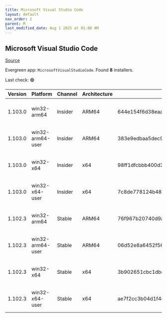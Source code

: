 ```yaml
---
title: Microsoft Visual Studio Code
layout: default
nav_order: 2
parent: M
last_modified_date: Aug 1 2025 at 01:00 AM
---
```


## Microsoft Visual Studio Code

[Source](https://code.visualstudio.com)

Evergreen app: `MicrosoftVisualStudioCode`. Found **8** installers.

Last check: 🟢

| Version | Platform         | Channel | Architecture | Sha256                                                           | URI                                                                                                                                                                                                                                                                                                              |
| ------- | ---------------- | ------- | ------------ | ---------------------------------------------------------------- | ---------------------------------------------------------------------------------------------------------------------------------------------------------------------------------------------------------------------------------------------------------------------------------------------------------------- |
| 1.103.0 | win32-arm64      | Insider | ARM64        | 644e154f6d38eaa5966b3cb5d249ebae12c76379761dffd54e26be54cedc3e25 | [https://vscode.download.prss.microsoft.com/dbazure/download/insider/8c0b3c16f47d628d0d767358d5a3fa1d95237f70/VSCodeSetup-arm64-1.103.0-insider.exe](https://vscode.download.prss.microsoft.com/dbazure/download/insider/8c0b3c16f47d628d0d767358d5a3fa1d95237f70/VSCodeSetup-arm64-1.103.0-insider.exe)         |
| 1.103.0 | win32-arm64-user | Insider | ARM64        | 383e9edbaa5dec911f2a91a3fd690bb644f4ed06fadb55b8a962ca9199560885 | [https://vscode.download.prss.microsoft.com/dbazure/download/insider/8c0b3c16f47d628d0d767358d5a3fa1d95237f70/VSCodeUserSetup-arm64-1.103.0-insider.exe](https://vscode.download.prss.microsoft.com/dbazure/download/insider/8c0b3c16f47d628d0d767358d5a3fa1d95237f70/VSCodeUserSetup-arm64-1.103.0-insider.exe) |
| 1.103.0 | win32-x64        | Insider | x64          | 98ff1dfcbbb400d3f98da3a5a9d32b6f87e268abc7afde3e4ad1698bbc34feb6 | [https://vscode.download.prss.microsoft.com/dbazure/download/insider/8c0b3c16f47d628d0d767358d5a3fa1d95237f70/VSCodeSetup-x64-1.103.0-insider.exe](https://vscode.download.prss.microsoft.com/dbazure/download/insider/8c0b3c16f47d628d0d767358d5a3fa1d95237f70/VSCodeSetup-x64-1.103.0-insider.exe)             |
| 1.103.0 | win32-x64-user   | Insider | x64          | 7c8de778124b482ceedcec07b63fa84db254b4332aaf05db7c4a929529716255 | [https://vscode.download.prss.microsoft.com/dbazure/download/insider/8c0b3c16f47d628d0d767358d5a3fa1d95237f70/VSCodeUserSetup-x64-1.103.0-insider.exe](https://vscode.download.prss.microsoft.com/dbazure/download/insider/8c0b3c16f47d628d0d767358d5a3fa1d95237f70/VSCodeUserSetup-x64-1.103.0-insider.exe)     |
| 1.102.3 | win32-arm64      | Stable  | ARM64        | 76f967b20740d9a58d2cb0901d1e498c89241c5b13436d01960ce500e458f95e | [https://vscode.download.prss.microsoft.com/dbazure/download/stable/488a1f239235055e34e673291fb8d8c810886f81/VSCodeSetup-arm64-1.102.3.exe](https://vscode.download.prss.microsoft.com/dbazure/download/stable/488a1f239235055e34e673291fb8d8c810886f81/VSCodeSetup-arm64-1.102.3.exe)                           |
| 1.102.3 | win32-arm64-user | Stable  | ARM64        | 06d52e8a6452f56a2194ce9116fef9c2d58525495c25ba8c7df77aebd288d5f2 | [https://vscode.download.prss.microsoft.com/dbazure/download/stable/488a1f239235055e34e673291fb8d8c810886f81/VSCodeUserSetup-arm64-1.102.3.exe](https://vscode.download.prss.microsoft.com/dbazure/download/stable/488a1f239235055e34e673291fb8d8c810886f81/VSCodeUserSetup-arm64-1.102.3.exe)                   |
| 1.102.3 | win32-x64        | Stable  | x64          | 3b902651cbc1dbedf1e2f1d9832b1f5ea5e7d3c2a65107096d1cce5101e43552 | [https://vscode.download.prss.microsoft.com/dbazure/download/stable/488a1f239235055e34e673291fb8d8c810886f81/VSCodeSetup-x64-1.102.3.exe](https://vscode.download.prss.microsoft.com/dbazure/download/stable/488a1f239235055e34e673291fb8d8c810886f81/VSCodeSetup-x64-1.102.3.exe)                               |
| 1.102.3 | win32-x64-user   | Stable  | x64          | ae7f2cc3b04d1f4c1bf1efb61b506cf2d8f1c041e70ddddc7584ae197daa01b8 | [https://vscode.download.prss.microsoft.com/dbazure/download/stable/488a1f239235055e34e673291fb8d8c810886f81/VSCodeUserSetup-x64-1.102.3.exe](https://vscode.download.prss.microsoft.com/dbazure/download/stable/488a1f239235055e34e673291fb8d8c810886f81/VSCodeUserSetup-x64-1.102.3.exe)                       |
